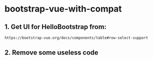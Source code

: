 # bootstrap-vue-with-compat

## 1. Get UI for HelloBootstrap from:
```
https://bootstrap-vue.org/docs/components/table#row-select-support
```
## 2. Remove some useless code
```
```
